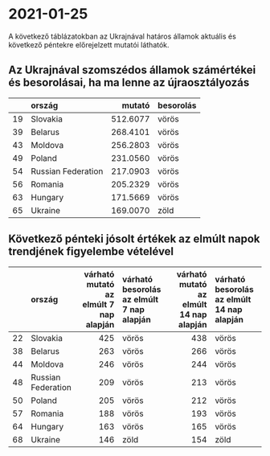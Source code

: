 # 2021-01-25
A következő táblázatokban az Ukrajnával határos államok aktuális és következő péntekre előrejelzett mutatói láthatók.
## Az Ukrajnával szomszédos államok számértékei és besorolásai, ha ma lenne az újraosztályozás

|   |ország             |   mutató|besorolás |
|:--|:------------------|--------:|:---------|
|19 |Slovakia           | 512.6077|vörös     |
|39 |Belarus            | 268.4101|vörös     |
|43 |Moldova            | 256.2803|vörös     |
|49 |Poland             | 231.0560|vörös     |
|54 |Russian Federation | 217.0903|vörös     |
|56 |Romania            | 205.2329|vörös     |
|63 |Hungary            | 171.5669|vörös     |
|65 |Ukraine            | 169.0070|zöld      |
## Következő pénteki jósolt értékek az elmúlt napok trendjének figyelembe vételével
|   |ország             | várható mutató az elmúlt 7 nap alapján|várható besorolás az elmúlt 7 nap alapján | várható mutató az elmúlt 14 nap alapján|várható besorolás az elmúlt 14 nap alapján |
|:--|:------------------|--------------------------------------:|:-----------------------------------------|---------------------------------------:|:------------------------------------------|
|22 |Slovakia           |                                    425|vörös                                     |                                     438|vörös                                      |
|38 |Belarus            |                                    263|vörös                                     |                                     266|vörös                                      |
|44 |Moldova            |                                    246|vörös                                     |                                     244|vörös                                      |
|48 |Russian Federation |                                    209|vörös                                     |                                     213|vörös                                      |
|50 |Poland             |                                    205|vörös                                     |                                     212|vörös                                      |
|57 |Romania            |                                    188|vörös                                     |                                     193|vörös                                      |
|64 |Hungary            |                                    163|vörös                                     |                                     165|vörös                                      |
|68 |Ukraine            |                                    146|zöld                                      |                                     154|zöld                                       |
